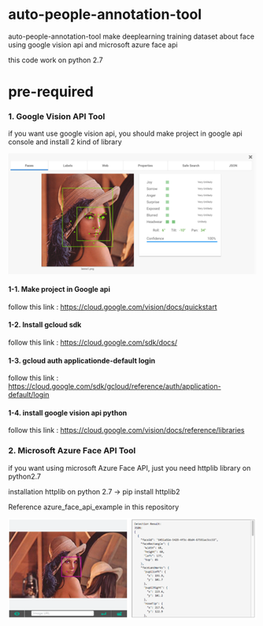 # auto-people-annotation-tool
auto-people-annotation-tool make deeplearning training dataset about face using google vision api and microsoft azure face api

this code work on python 2.7

# pre-required

### 1. Google Vision API Tool

if you want use google vision api, you should make project in google api console and install 2 kind of library

![Google Vision API](https://github.com/SsaRu/auto-people-annotation-tool/blob/master/readme/lenna_test_google.png)

#### 1-1. Make project in Google api

follow this link : https://cloud.google.com/vision/docs/quickstart

#### 1-2. Install gcloud sdk

follow this link : https://cloud.google.com/sdk/docs/

#### 1-3. gcloud auth applicationde-default login

follow this link : https://cloud.google.com/sdk/gcloud/reference/auth/application-default/login

#### 1-4. install google vision api python 

follow this link : https://cloud.google.com/vision/docs/reference/libraries

### 2. Microsoft Azure Face API Tool

if you want using microsoft Azure Face API, just you need httplib library on python2.7

installation httplib on python 2.7 -> pip install httplib2

Reference azure_face_api_example in this repository

![Microsoft Azure Face API](https://github.com/SsaRu/auto-people-annotation-tool/blob/master/readme/lenna_test_azure.png)
